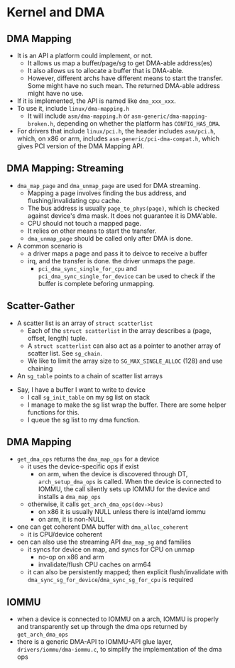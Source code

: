Kernel and DMA
==============

## DMA Mapping

* It is an API a platform could implement, or not.
  * It allows us map a buffer/page/sg to get DMA-able address(es)
  * It also allows us to allocate a buffer that is DMA-able.
  * However, different archs have different means to start the transfer.  Some
    might have no such mean.  The returned DMA-able address might have no use.
* If it is implemented, the API is named like `dma_xxx_xxx`.
* To use it, include `linux/dma-mapping.h`
  * It will include `asm/dma-mapping.h` or `asm-generic/dma-mapping-broken.h`,
    depending on whether the platform has `CONFIG_HAS_DMA`.
* For drivers that include `linux/pci.h`, the header includes `asm/pci.h`,
  which, on x86 or arm, includes `asm-generic/pci-dma-compat.h`, which gives PCI
  version of the DMA Mapping API.

## DMA Mapping: Streaming

* `dma_map_page` and `dma_unmap_page` are used for DMA streaming.
  * Mapping a page involves finding the bus address, and flushing/invalidating
    cpu cache.
  * The bus address is usually `page_to_phys(page)`, which is checked against
    device's dma mask.  It does not guarantee it is DMA'able.
  * CPU should not touch a mapped page.
  * It relies on other means to start the transfer.
  * `dma_unmap_page` should be called only after DMA is done.
* A common scenario is
  * a driver maps a page and pass it to deivce to receive a buffer
  * irq, and the transfer is done.  the driver unmaps the page.
    * `pci_dma_sync_single_for_cpu` and `pci_dma_sync_single_for_device` can be
      used to check if the buffer is complete beforing unmapping.

## Scatter-Gather

- A scatter list is an array of `struct scatterlist`
  - Each of the `struct scatterlist` in the array describes a (page, offset,
    length) tuple.
  - A `struct scatterlist` can also act as a pointer to another array of
    scatter list.  See `sg_chain`.
  - We like to limit the array size to `SG_MAX_SINGLE_ALLOC` (128) and use
    chaining
- An `sg_table` points to a chain of scatter list arrays
* Say, I have a buffer I want to write to device
  * I call `sg_init_table` on my sg list on stack
  * I manage to make the sg list wrap the buffer.  There are some helper
    functions for this.
  * I queue the sg list to my dma function.

## DMA Mapping

- `get_dma_ops` returns the `dma_map_ops` for a device
  - it uses the device-specific ops if exist
    - on arm, when the device is discovered through DT, `arch_setup_dma_ops`
      is called.  When the device is connected to IOMMU, the call silently
      sets up IOMMU for the device and installs a `dma_map_ops`
  - otherwise, it calls `get_arch_dma_ops(dev->bus)`
    - on x86 it is usually NULL unless there is intel/amd iommu
    - on arm, it is non-NULL
- one can get coherent DMA buffer with `dma_alloc_coherent`
  - it is CPU/device coherent
- oen can also use the streaming API `dma_map_sg` and families
  - it syncs for device on map, and syncs for CPU on unmap
    - no-op on x86 and arm
    - invalidate/flush CPU caches on arm64
  - it can also be persistently mapped; then explicit flush/invalidate with
    `dma_sync_sg_for_device`/`dma_sync_sg_for_cpu` is required

## IOMMU

- when a device is connected to IOMMU on a arch, IOMMU is properly and
  transparently set up through the dma ops returned by `get_arch_dma_ops`
- there is a generic DMA-API to IOMMU-API glue layer,
  `drivers/iommu/dma-iommu.c`, to simplify the implementation of the dma ops
